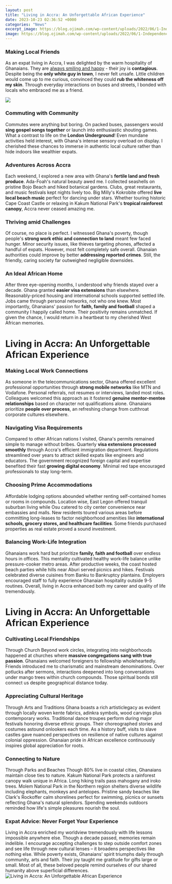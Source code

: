 ```yaml
---
layout: post
title: "Living in Accra: An Unforgettable African Experience"
date: 2023-10-23 02:36:52 +0000
categories: "News"
excerpt_image: https://blog.ojimah.com/wp-content/uploads/2022/06/1-Independence-Square-AccraGhana-resized-1.jpg
image: https://blog.ojimah.com/wp-content/uploads/2022/06/1-Independence-Square-AccraGhana-resized-1.jpg
---
```


### Making Local Friends
As an expat living in Accra, I was delighted by the warm hospitality of Ghanaians. They are [always smiling and happy](https://travelokla.github.io/2023-12-27-vivre-en-bi-xe9lorussie-perspectives-d-un-expatri-xe9-am-xe9ricain/) - their joy is **contagious**. Despite being the **only white guy in town**, I never felt unsafe. Little children would come up to me curious, convinced they could **rub the whiteness off my skin**. Through everyday interactions on buses and streets, I bonded with locals who embraced me as a friend.

![](https://lp-cms-production.imgix.net/features/2018/04/James-Town-Fishing-Village-accra-lonelyplanet-ghana-95b8d661d4ec.jpg?auto=format&amp;fit=crop&amp;sharp=10&amp;vib=20&amp;ixlib=react-8.6.4&amp;w=850&amp;q=23&amp;dpr=4)
### Commuting with Community 
Commutes were anything but boring. On packed buses, passengers would **sing gospel songs together** or launch into enthusiastic shouting games. What a contrast to life on the **London Underground**! Even mundane activities held interest, with Ghana's intense sensory overload on display. I cherished these chances to immerse in authentic local culture rather than hide indoors like wealthier expats.
### Adventures Across Accra  
Each weekend, I explored a new area with Ghana's **fertile land and fresh produce**. Ada-Foah's natural beauty awed me. I collected seashells on pristine Bojo Beach and hiked botanical gardens. Clubs, great restaurants, and music festivals kept nights lively too. Big Milly's Kokrobite offered **live local beach music** perfect for dancing under stars. Whether touring historic Cape Coast Castle or relaxing in Kakum National Park's **tropical rainforest canopy**, Accra never ceased amazing me.
### Thriving amid Challenges
Of course, no place is perfect. I witnessed Ghana's poverty, though people's **strong work ethic and connection to land** meant few faced hunger. Minor security issues, like thieves targeting phones, affected a handful of expats. However, most felt completely safe overall. Ghanaian authorities could improve by better **addressing reported crimes**. Still, the friendly, caring society far outweighed negligible downsides. 
### An Ideal African Home
After three eye-opening months, I understood why friends stayed over a decade. Ghana granted **easier visa extensions** than elsewhere. Reasonably-priced housing and international schools supported settled life. Jobs came through personal networks, not who one knew. Most importantly, Ghanaians' passion for **faith, family and football** shaped a community I happily called home. Their positivity remains unmatched. If given the chance, I would return in a heartbeat to my cherished West African memories.
# Living in Accra: An Unforgettable African Experience  
### Making Local Work Connections
As someone in the telecommunications sector, Ghana offered excellent professional opportunities through **strong mobile networks** like MTN and Vodafone. Personal referrals, not resumes or interviews, landed most roles. Colleagues welcomed this approach as it fostered **genuine mentor-mentee relationships** based on character not qualifications alone. Ghanaians prioritize **people over process**, an refreshing change from cutthroat corporate cultures elsewhere.
### Navigating Visa Requirements  
Compared to other African nations I visited, Ghana's permits remained simple to manage without bribes. Quarterly **visa extensions processed smoothly** through Accra's efficient immigration department. Regulations streamlined over years to attract skilled expats like engineers and educators. The government recognized foreign capital and expertise benefited their fast **growing digital economy**. Minimal red tape encouraged professionals to stay long-term.
### Choosing Prime Accommodations
Affordable lodging options abounded whether renting self-contained homes or rooms in compounds. Location wise, East Legon offered tranquil suburban living while Osu catered to city center convenience near embassies and malls. New residents toured various areas before committing long-leases to factor neighborhood amenities like **international schools, grocery stores, and healthcare facilities**. Some friends purchased properties as real estate proved a sound investment.
### Balancing Work-Life Integration  
Ghanaians work hard but prioritize **family, faith and football** over endless hours in offices. This mentality cultivated healthy work-life balance unlike pressure-cooker metro areas. After productive weeks, the coast hosted beach parties while hills near Aburi served picnics and hikes. Festivals celebrated diverse cuisines from Banku to Bankruptcy plantains. Employers encouraged staff to fully experience Ghanaian hospitality outside 9-5 routines. Overall, living in Accra enhanced both my career and quality of life tremendously.         
# Living in Accra: An Unforgettable African Experience
### Cultivating Local Friendships
Through Church 
Beyond work circles, integrating into neighborhoods happened at churches where **massive congregations sang with true passion**. Ghanaians welcomed foreigners to fellowship wholeheartedly. Friends introduced me to charismatic and mainstream denominations. Over potlucks after sermons, interactions deepened into long conversations under mango trees within church compounds. Those spiritual bonds still connect us despite geographical distance today. 
### Appreciating Cultural Heritage
Through Arts and Traditions
Ghana boasts a rich artisticlegacy as evident through locally woven kente fabrics, adinkra symbols, wood carvings plus contemporary works. Traditional dance troupes perform during major festivals honoring diverse ethnic groups. Their choreographed stories and costumes astound onlookers each time. As a history buff, visits to slave castles gave nuanced perspectives on resilience of native cultures against colonial oppression. Ghanaian pride in African excellence continuously inspires global appreciation for roots.
### Connecting to Nature 
Through Parks and Beaches
Though 80% live in coastal cities, Ghanaians maintain close ties to nature. Kakum National Park protects a rainforest canopy walk unique in Africa. Long hiking trails pass mahogany and iroko trees. Molem National Park in the Northern region shelters diverse wildlife including elephants, monkeys and antelopes. Pristine sandy beaches like Clark's Rockoffer calm shorelines perfect for swimming, picnics or sunsets reflecting Ghana's natural splendors. Spending weekends outdoors reminded how life's simple pleasures nourish the soul.
### Expat Advice: Never Forget Your Experience    
Living in Accra enriched my worldview tremendously with life lessons impossible anywhere else. Though a decade passed, memories remain indelible. I encourage accepting challenges to step outside comfort zones and see life through new cultural lenses – it broadens perspectives like nothing else. While poverty exists, Ghanaians' spirit triumphs daily through community, arts and faith. Their joy taught me gratitude for gifts large or small. Most of all, these beloved people remind ourselves of our shared humanity above superficial differences.
![Living in Accra: An Unforgettable African Experience](https://blog.ojimah.com/wp-content/uploads/2022/06/1-Independence-Square-AccraGhana-resized-1.jpg)